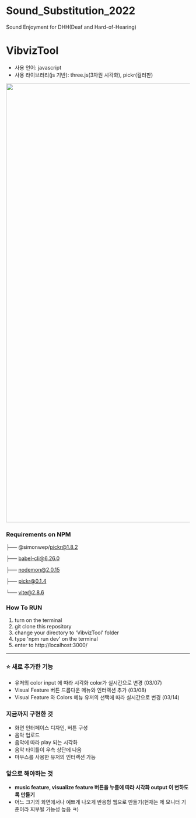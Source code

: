 # Sound_Substitution_2022
Sound Enjoyment for DHH(Deaf and Hard-of-Hearing)

# VibvizTool
- 사용 언어: javascript
- 사용 라이브러리(js 기반): three.js(3차원 시각화), pickr(컬러판)

<img width="1200" src="https://user-images.githubusercontent.com/59073612/156991563-8cf7596e-d485-4ef2-9f9b-ca69078ca595.gif">

### Requirements on NPM
├── @simonwep/pickr@1.8.2

├── babel-cli@6.26.0

├── nodemon@2.0.15

├── pickr@0.1.4

└── vite@2.8.6

### How To RUN
1. turn on the terminal
2. git clone this repository
3. change your directory to 'VibvizTool' folder
4. type 'npm run dev' on the terminal
5. enter to http://localhost:3000/


<hr>


### ⭐ 새로 추가한 기능
- 유저의 color input 에 따라 시각화 color가 실시간으로 변경 (03/07)
- Visual Feature 버튼 드롭다운 메뉴와 인터랙션 추가 (03/08)
- Visual Feature 와 Colors 메뉴 유저의 선택에 따라 실시간으로 변경 (03/14)


### 지금까지 구현한 것
- 화면 인터페이스 디자인, 버튼 구성
- 음악 업로드
- 음악에 따라 play 되는 시각화
- 음악 타이틀이 우측 상단에 나옴
- 마우스를 사용한 유저의 인터랙션 가능


### 앞으로 해야하는 것
- **music feature, visualize feature 버튼을 누름에 따라 시각화 output 이 변하도록 만들기**
- 어느 크기의 화면에서나 예쁘게 나오게 반응형 웹으로 만들기(현재는 제 모니터 기준이라 찌부될 가능성 높음 ㅋ)
